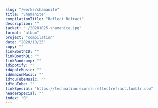 ```yaml
---
slug: "/works/shamanite"
title: "Shamanite"
compilationTitle: "Reflect Refract"
description: ""
jacket: "./20201025-shamanite.jpg"
format: "album"
project: "compilation"
date: "2020/10/25"
copy: ""
linkBoothCD: ""
linkBoothDL: ""
linkBandcamp: ""
idSpotify: ""
idAppleMusic: ""
idAmazonMusic: ""
idYouTubeMusic: ""
idYouTube: ""
linkSpecial: "https://technationrecords-reflectrefract.tumblr.com"
headerSpecial: ""
index: "0"
---
```

